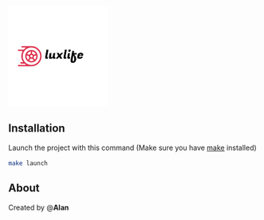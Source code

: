 ![alt text](src/assets/luxlife_logo.png)
## Installation

Launch the project with this command (Make sure you have <a href="https://fr.wikipedia.org/wiki/Make" target="_blank">make</a> installed)
```bash
make launch
```

## About
Created by @**Alan**